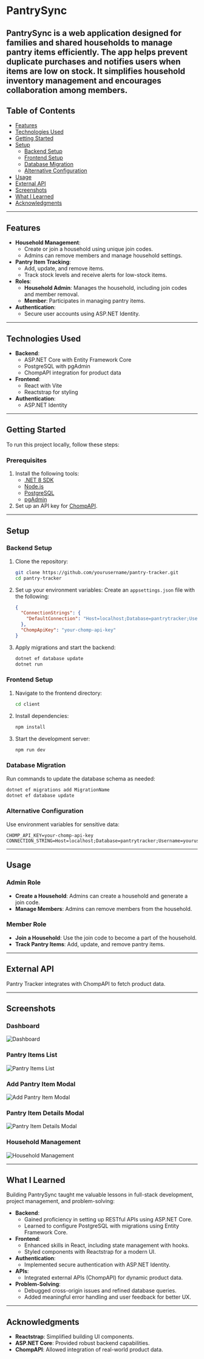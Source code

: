 # PantrySync

PantrySync is a web application designed for families and shared households to manage pantry items efficiently. The app helps prevent duplicate purchases and notifies users when items are low on stock. It simplifies household inventory management and encourages collaboration among members.
---

## Table of Contents

- [Features](#features)
- [Technologies Used](#technologies-used)
- [Getting Started](#getting-started)
- [Setup](#setup)
  - [Backend Setup](#backend-setup)
  - [Frontend Setup](#frontend-setup)
  - [Database Migration](#database-migration)
  - [Alternative Configuration](#alternative-configuration)
- [Usage](#usage)
- [External API](#external-api)
- [Screenshots](#screenshots)
- [What I Learned](#what-i-learned)
- [Acknowledgments](#acknowledgments)

---

## Features

- **Household Management**:
  - Create or join a household using unique join codes.
  - Admins can remove members and manage household settings.
- **Pantry Item Tracking**:
  - Add, update, and remove items.
  - Track stock levels and receive alerts for low-stock items.
- **Roles**:
  - **Household Admin**: Manages the household, including join codes and member removal.
  - **Member**: Participates in managing pantry items.
- **Authentication**:
  - Secure user accounts using ASP.NET Identity.

---

## Technologies Used

- **Backend**:
  - ASP.NET Core with Entity Framework Core
  - PostgreSQL with pgAdmin
  - ChompAPI integration for product data
- **Frontend**:
  - React with Vite
  - Reactstrap for styling
- **Authentication**:
  - ASP.NET Identity

---

## Getting Started

To run this project locally, follow these steps:

### Prerequisites

1. Install the following tools:
   - [.NET 8 SDK](https://dotnet.microsoft.com/download/dotnet/8.0)
   - [Node.js](https://nodejs.org/)
   - [PostgreSQL](https://www.postgresql.org/)
   - [pgAdmin](https://www.pgadmin.org/)
2. Set up an API key for [ChompAPI](https://chompthis.com/api/).

---

## Setup

### Backend Setup

1. Clone the repository:
   ```bash
   git clone https://github.com/yourusername/pantry-tracker.git
   cd pantry-tracker
   ```
2. Set up your environment variables:
   Create an `appsettings.json` file with the following:
   ```json
   {
     "ConnectionStrings": {
       "DefaultConnection": "Host=localhost;Database=pantrytracker;Username=yourusername;Password=yourpassword"
     },
     "ChompApiKey": "your-chomp-api-key"
   }
   ```
3. Apply migrations and start the backend:
   ```bash
   dotnet ef database update
   dotnet run
   ```

### Frontend Setup

1. Navigate to the frontend directory:
   ```bash
   cd client
   ```
2. Install dependencies:
   ```bash
   npm install
   ```
3. Start the development server:
   ```bash
   npm run dev
   ```

### Database Migration

Run commands to update the database schema as needed:

```bash
dotnet ef migrations add MigrationName
dotnet ef database update
```

### Alternative Configuration

Use environment variables for sensitive data:

```env
CHOMP_API_KEY=your-chomp-api-key
CONNECTION_STRING=Host=localhost;Database=pantrytracker;Username=yourusername;Password=yourpassword
```

---

## Usage

### Admin Role

- **Create a Household**: Admins can create a household and generate a join code.
- **Manage Members**: Admins can remove members from the household.

### Member Role

- **Join a Household**: Use the join code to become a part of the household.
- **Track Pantry Items**: Add, update, and remove pantry items.

---

## External API

Pantry Tracker integrates with ChompAPI to fetch product data.

---

## Screenshots

### Dashboard

![Dashboard](assets/images/dashboard.png)

### Pantry Items List

![Pantry Items List](assets/images/Pantryitems.png)

### Add Pantry Item Modal

![Add Pantry Item Modal](assets/images/Addpantrymodal.png)

### Pantry Item Details Modal

![Pantry Item Details Modal](assets/images/pantrydetailmodal.png)

### Household Management

![Household Management](assets/images/Household.png)

---

## What I Learned

Building PantrySync taught me valuable lessons in full-stack development, project management, and problem-solving:

- **Backend**:
  - Gained proficiency in setting up RESTful APIs using ASP.NET Core.
  - Learned to configure PostgreSQL with migrations using Entity Framework Core.
- **Frontend**:
  - Enhanced skills in React, including state management with hooks.
  - Styled components with Reactstrap for a modern UI.
- **Authentication**:
  - Implemented secure authentication with ASP.NET Identity.
- **APIs**:
  - Integrated external APIs (ChompAPI) for dynamic product data.
- **Problem-Solving**:
  - Debugged cross-origin issues and refined database queries.
  - Added meaningful error handling and user feedback for better UX.

---

## Acknowledgments

- **Reactstrap**: Simplified building UI components.
- **ASP.NET Core**: Provided robust backend capabilities.
- **ChompAPI**: Allowed integration of real-world product data.
